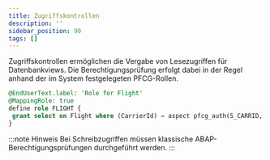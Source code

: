```yaml
---
title: Zugriffskontrollen
description: ''
sidebar_position: 90
tags: []
---
```


Zugriffskontrollen ermöglichen die Vergabe von Lesezugriffen für Datenbankviews. Die Berechtigungsprüfung erfolgt dabei in der Regel anhand der im System festgelegeten PFCG-Rollen.

```sql
@EndUserText.label: 'Role for Flight' 
@MappingRole: true 
define role FLIGHT { 
 grant select on Flight where (CarrierId) = aspect pfcg_auth(S_CARRID, CARRID, ACTVT = '03'); 
}
```

:::note Hinweis
Bei Schreibzugriffen müssen klassische ABAP-Berechtigungsprüfungen durchgeführt werden.
:::
